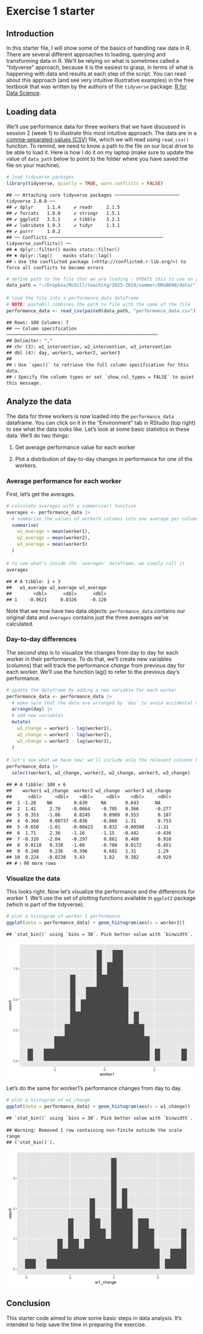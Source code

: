 Exercise 1 starter
================

## Introduction

In this starter file, I will show some of the basics of handling raw
data in R. There are several different approaches to loading, querying
and transforming data in R. We’ll be relying on what is sometimes called
a “tidyverse” approach, because it is the easiest to grasp, in terms of
what is happening with data and results at each step of the script. You
can read about this approach (and see very intuitive illustrative
examples) in the free textbook that was written by the authors of the
`tidyverse` package: [R for Data
Science](https://r4ds.hadley.nz/intro "textbook").

## Loading data

We’ll use performance data for three workers that we have discussed in
session 2 (week 1) to illustrate this most intuitive approach. The data
are in a [comma-separated-values
(CSV)](https://en.wikipedia.org/wiki/Comma-separated_values) file, which
we will read using `read_csv()` function. To remind, we need to know a
path to the file on our local drive to be able to load it. Here is how I
do it on my laptop (make sure to update the value of `data_path` below
to point to the folder where you have saved the file on your machine).

``` r
# load tidyverse packages
library(tidyverse, quietly = TRUE, warn.conflicts = FALSE)
```

    ## ── Attaching core tidyverse packages ──────────────────────── tidyverse 2.0.0 ──
    ## ✔ dplyr     1.1.4     ✔ readr     2.1.5
    ## ✔ forcats   1.0.0     ✔ stringr   1.5.1
    ## ✔ ggplot2   3.5.1     ✔ tibble    3.2.1
    ## ✔ lubridate 1.9.3     ✔ tidyr     1.3.1
    ## ✔ purrr     1.0.2     
    ## ── Conflicts ────────────────────────────────────────── tidyverse_conflicts() ──
    ## ✖ dplyr::filter() masks stats::filter()
    ## ✖ dplyr::lag()    masks stats::lag()
    ## ℹ Use the conflicted package (<http://conflicted.r-lib.org/>) to force all conflicts to become errors

``` r
# define path to the file that we are loading - UPDATE this to use on your laptop
data_path = "~/Dropbox/McGill/teaching/2023-2024/summer/ORGB690/data/"

# load the file into a performance_data dataframe
# NOTE: paste0() combines the path to file with the name of the file
performance_data <- read_csv(paste0(data_path, "performance_data.csv"))
```

    ## Rows: 100 Columns: 7
    ## ── Column specification ────────────────────────────────────────────────────────
    ## Delimiter: ","
    ## chr (3): w1_intervention, w2_intervention, w3_intervention
    ## dbl (4): day, worker1, worker2, worker3
    ## 
    ## ℹ Use `spec()` to retrieve the full column specification for this data.
    ## ℹ Specify the column types or set `show_col_types = FALSE` to quiet this message.

## Analyze the data

The data for three workers is now loaded into the `performance_data`
dataframe. You can click on it in the “Environment” tab in RStudio (top
right) to see what the data looks like. Let’s look at some basic
statistics in these data. We’ll do two things:

1.  Get average performance value for each worker

2.  Plot a distribution of day-to-day changes in performance for one of
    the workers.

### Average performance for each worker

First, let’s get the averages.

``` r
# calculate averages with a summarize() function
averages <- performance_data |> 
  # summarize the values of workerX columns into one average per column
  summarise(
    w1_average = mean(worker1),
    w2_average = mean(worker2),
    w3_average = mean(worker3)
  )

# to see what's inside the `averages` dataframe, we simply call it
averages
```

    ## # A tibble: 1 × 3
    ##   w1_average w2_average w3_average
    ##        <dbl>      <dbl>      <dbl>
    ## 1    -0.0621     0.0326     -0.120

Note that we now have two data objects: `performance_data` contains our
original data and `averages` contains just the three averages we’ve
calculated.

### Day-to-day differences

The second step is to visualize the changes from day to day for each
worker in their performance. To do that, we’ll create new variables
(columns) that will track the performance *change* from previous day for
each worker. We’ll use the function lag() to refer to the previous day’s
performance.

``` r
# update the dataframe by adding a new variable for each worker
performance_data <- performance_data |>
  # make sure that the data are arranged by `day` to avoid accidental miscalculations
  arrange(day) |> 
  # add new variables
  mutate(
    w1_change = worker1 - lag(worker1),
    w2_change = worker2 - lag(worker2),
    w3_change = worker3 - lag(worker3),
  )

# let's see what we have now; we'll include only the relevant columns here
performance_data |> 
  select(worker1, w1_change, worker2, w2_change, worker3, w3_change)
```

    ## # A tibble: 100 × 6
    ##    worker1 w1_change  worker2 w2_change  worker3 w3_change
    ##      <dbl>     <dbl>    <dbl>     <dbl>    <dbl>     <dbl>
    ##  1 -1.28    NA        0.639     NA       0.643      NA    
    ##  2  1.41     2.70    -0.0664    -0.705   0.366      -0.277
    ##  3  0.353   -1.06     0.0245     0.0909  0.553       0.187
    ##  4  0.360    0.00737 -0.836     -0.860   1.31        0.753
    ##  5 -0.650   -1.01    -0.00423    0.832  -0.00580    -1.31 
    ##  6  1.71     2.36    -1.16      -1.15   -0.442      -0.436
    ##  7 -0.326   -2.04    -0.297      0.861   0.468       0.910
    ##  8  0.0118   0.338   -1.08      -0.780   0.0172     -0.451
    ##  9  0.248    0.236   -0.396      0.681   1.31        1.29 
    ## 10  0.224   -0.0238   3.43       3.82    0.382      -0.929
    ## # ℹ 90 more rows

### Visualize the data

This looks right. Now let’s visualize the performance and the
differences for worker 1. We’ll use the set of plotting functions
available in `ggplot2` package (which is part of the tidyverse).

``` r
# plot a histogram of worker 1 performance
ggplot(data = performance_data) + geom_histogram(aes(x = worker1))
```

    ## `stat_bin()` using `bins = 30`. Pick better value with `binwidth`.

![](exercise1-starter_files/figure-gfm/unnamed-chunk-4-1.png)<!-- -->

Let’s do the same for worker1’s performance changes from day to day.

``` r
# plot a histogram of w1_change
ggplot(data = performance_data) + geom_histogram(aes(x = w1_change))
```

    ## `stat_bin()` using `bins = 30`. Pick better value with `binwidth`.

    ## Warning: Removed 1 row containing non-finite outside the scale range
    ## (`stat_bin()`).

![](exercise1-starter_files/figure-gfm/unnamed-chunk-5-1.png)<!-- -->

## Conclusion

This starter code aimed to show some basic steps in data analysis. It’s
intended to help save the time in preparing the exercise.
